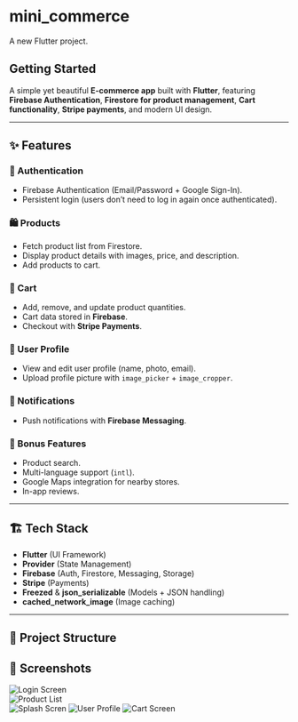 # mini_commerce

A new Flutter project.

## Getting Started


A simple yet beautiful **E-commerce app** built with **Flutter**, featuring **Firebase Authentication**, **Firestore for product management**, **Cart functionality**, **Stripe payments**, and modern UI design.  

---

## ✨ Features  

### 🔑 Authentication  
- Firebase Authentication (Email/Password + Google Sign-In).  
- Persistent login (users don’t need to log in again once authenticated).  

### 🛍️ Products  
- Fetch product list from Firestore.  
- Display product details with images, price, and description.  
- Add products to cart.  

### 🛒 Cart  
- Add, remove, and update product quantities.  
- Cart data stored in **Firebase**.  
- Checkout with **Stripe Payments**.  

### 👤 User Profile  
- View and edit user profile (name, photo, email).  
- Upload profile picture with `image_picker` + `image_cropper`.  

### 🔔 Notifications  
- Push notifications with **Firebase Messaging**.  

### 🎁 Bonus Features  
- Product search.  
- Multi-language support (`intl`).  
- Google Maps integration for nearby stores.  
- In-app reviews.  

---

## 🏗️ Tech Stack  

- **Flutter** (UI Framework)  
- **Provider** (State Management)  
- **Firebase** (Auth, Firestore, Messaging, Storage)  
- **Stripe** (Payments)  
- **Freezed** & **json_serializable** (Models + JSON handling)  
- **cached_network_image** (Image caching)  

---

## 📂 Project Structure  

## 📸 Screenshots  

![Login Screen](assets/screenshot/Screenshot_1757943329.png)  
![Product List](assets/screenshot/Screenshot_1757943303.png)  
![Splash Scren](assets/screenshot/Screenshot_1757943334.png) 
![User Profile](assets/screenshot/Screenshot_1757943315.png)
![Cart Screen](assets/screenshot/Screenshot_1757943310.png)


